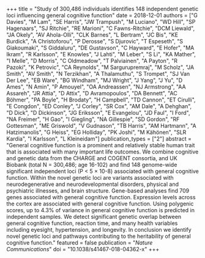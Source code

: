 +++
title = "Study of 300,486 individuals identifies 148 independent genetic loci influencing general cognitive function"
date = 2018-12-01
authors = ["G Davies", "M Lam", "SE Harris", "JW Trampush", "M Luciano", "WD Hill", "SP Hagenaars", "SJ Ritchie", "RE Marioni", "C Fawns-Ritchie", "DCM Liewald", "JA Okely", "AV Ahola-Olli", "CLK Barnes", "L Bertram", "JC Bis", "KE Burdick", "A Christoforou", "P Derosse", "S Djurovic", "T Espeseth", "S Giakoumaki", "S Giddaluru", "DE Gustavson", "C Hayward", "E Hofer", "MA Ikram", "R Karlsson", "E Knowles", "J Lahti", "M Leber", "S Li", "KA Mather", "I Melle", "D Morris", "C Oldmeadow", "T Palviainen", "A Payton", "R Pazoki", "K Petrovic", "CA Reynolds", "M Sargurupremraj", "M Scholz", "JA Smith", "AV Smith", "N Terzikhan", "A Thalamuthu", "S Trompet", "SJ Van Der Lee", "EB Ware", "BG Windham", "MJ Wright", "J Yang", "J Yu", "D Ames", "N Amin", "P Amouyel", "OA Andreassen", "NJ Armstrong", "AA Assareh", "JR Attia", "D Attix", "D Avramopoulos", "DA Bennett", "AC Böhmer", "PA Boyle", "H Brodaty", "H Campbell", "TD Cannon", "ET Cirulli", "E Congdon", "ED Conley", "J Corley", "SR Cox", "AM Dale", "A Dehghan", "D Dick", "D Dickinson", "JG Eriksson", "E Evangelou", "JD Faul", "I Ford", "NA Freimer", "H Gao", "I Giegling", "NA Gillespie", "SD Gordon", "RF Gottesman", "ME Griswold", "V Gudnason", "TB Harris", "AM Hartmann", "A Hatzimanolis", "G Heiss", "EG Holliday", "PK Joshi", "M Kähönen", "SLR Kardia", "I Karlsson", "L Kleineidam"]
publication_types = ["2"]
abstract = "General cognitive function is a prominent and relatively stable human trait that is associated with many important life outcomes. We combine cognitive and genetic data from the CHARGE and COGENT consortia, and UK Biobank (total N = 300,486; age 16-102) and find 148 genome-wide significant independent loci (P < 5 × 10-8) associated with general cognitive function. Within the novel genetic loci are variants associated with neurodegenerative and neurodevelopmental disorders, physical and psychiatric illnesses, and brain structure. Gene-based analyses find 709 genes associated with general cognitive function. Expression levels across the cortex are associated with general cognitive function. Using polygenic scores, up to 4.3% of variance in general cognitive function is predicted in independent samples. We detect significant genetic overlap between general cognitive function, reaction time, and many health variables including eyesight, hypertension, and longevity. In conclusion we identify novel genetic loci and pathways contributing to the heritability of general cognitive function."
featured = false
publication = "*Nature Communications*"
doi = "10.1038/s41467-018-04362-x"
+++

